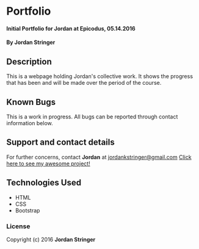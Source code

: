 # Portfolio

#### Initial Portfolio for Jordan at Epicodus, 05.14.2016

#### By Jordan Stringer

## Description

This is a webpage holding Jordan's collective work. It shows the progress that has been and will be made over the period of the course.

## Known Bugs

This is a work in progress. All bugs can be reported through contact information below.

## Support and contact details

For further concerns, contact **Jordan** at <jordankstringer@gmail.com>
[Click here to see my awesome project!](http://jordankstringer.github.io/portfolio/)

## Technologies Used

* HTML
* CSS
* Bootstrap

### License

Copyright (c) 2016 **Jordan Stringer**
